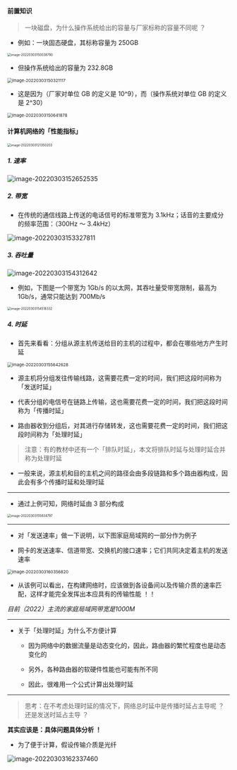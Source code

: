 #### 前置知识

> 一块磁盘，为什么操作系统给出的容量与厂家标称的容量不同呢 ？

- 例如：一块固态硬盘，其标称容量为 250GB

<img src="https://gitee.com/pj-l/imgs-1/raw/master/image-20220303150038790.png" alt="image-20220303150038790" style="zoom:50%;" />

- 但操作系统给出的容量为 232.8GB

<img src="https://gitee.com/pj-l/imgs-1/raw/master/image-20220303150321117.png" alt="image-20220303150321117" style="zoom:67%;" />

- 这是因为（厂家对单位 GB 的定义是 10^9），而（操作系统对单位 GB 的定义是 2^30）

<img src="https://gitee.com/pj-l/imgs-1/raw/master/image-20220303150641878.png" alt="image-20220303150641878" style="zoom: 67%;" />

#### 计算机网络的「性能指标」

<img src="https://gitee.com/pj-l/imgs-1/raw/master/image-20220303121350203.png" alt="image-20220303121350203" style="zoom: 50%;" />

##### 1. 速率

![image-20220303152652535](https://gitee.com/pj-l/imgs-1/raw/master/image-20220303152652535.png)

##### 2. 带宽

- 在传统的通信线路上传送的电话信号的标准带宽为 3.1kHz；话音的主要成分的频率范围：（300Hz ～ 3.4kHz）

![image-20220303153327811](https://gitee.com/pj-l/imgs-1/raw/master/image-20220303153327811.png)

##### 3. 吞吐量

![image-20220303154312642](https://gitee.com/pj-l/imgs-1/raw/master/image-20220303154312642.png)

- 例如，下图是一个带宽为 1Gb/s 的以太网，其吞吐量受带宽限制，最高为 1Gb/s，通常只能达到 700Mb/s

<img src="https://gitee.com/pj-l/imgs-1/raw/master/image-20220303154518332.png" alt="image-20220303154518332" style="zoom: 50%;" />

##### 4. 时延

- 首先来看看：分组从源主机传送给目的主机的过程中，都会在哪些地方产生时延

<img src="https://gitee.com/pj-l/imgs-1/raw/master/image-20220303155642628.png" alt="image-20220303155642628" style="zoom:67%;" />

- 源主机将分组发往传输线路，这需要花费一定的时间，我们把这段时间称为「发送时延」

- 代表分组的电信号在链路上传输，这也需要花费一定的时间，我们把这段时间称为「传播时延」

- 路由器收到分组后，对其进行存储转发，这也需要花费一定的时间，我们把这段时间称为「处理时延」

> 注意：有的教材中还有一个「排队时延」，本文将排队时延与处理时延合并称为处理时延

- 一般来说，源主机和目的主机之间的路径会由多段链路和多个路由器构成，因此会有多个传播时延和处理时延

---

- 通过上例可知，网络时延由 3 部分构成

<img src="https://gitee.com/pj-l/imgs-1/raw/master/image-20220303155834797.png" alt="image-20220303155834797" style="zoom:50%;" />

---

- 对「发送速率」做一下说明，以下图家庭局域网的一部分作为例子

- 网卡的发送速率、信道带宽、交换机的接口速率；它们共同决定着主机的发送速率

<img src="https://gitee.com/pj-l/imgs-1/raw/master/image-20220303160356820.png" alt="image-20220303160356820" style="zoom:67%;" />

- 从该例可以看出，在构建网络时，应该做到各设备间以及传输介质的速率匹配，这样才能完全发挥出本应具有的传输性能 ！！

*目前（2022）主流的家庭局域网带宽是1000M*

---

- 关于「处理时延」为什么不方便计算

	- 因为网络中的数据流量是动态变化的，因此，路由器的繁忙程度也是动态变化的

	- 另外，各种路由器的软硬件性能也可能有所不同

	- 因此，很难用一个公式计算出处理时延

---

> 思考：在不考虑处理时延的情况下，网络总时延中是传播时延占主导呢 ？还是发送时延占主导 ？

**其实应该是：具体问题具体分析 ！**

- 为了便于计算，假设传输介质是光纤

![image-20220303162337460](https://gitee.com/pj-l/imgs-1/raw/master/image-20220303162337460.png)
